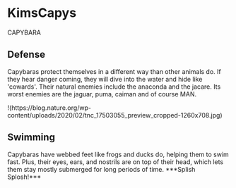 # KimsCapys
CAPYBARA




## Defense
<p> Capybaras protect themselves in a different way than other animals do. If they hear danger coming, they will dive into the water and hide like 'cowards'. Their natural enemies include the anaconda and the jacare. Its worst enemies are the jaguar, puma, caiman and of course MAN.</p>
!(https://blog.nature.org/wp-content/uploads/2020/02/tnc_17503055_preview_cropped-1260x708.jpg)



## Swimming
<p> Capybaras have webbed feet like frogs and ducks do, helping them to swim fast. Plus, their eyes, ears, and nostrils are on top of their head, which lets them stay mostly submerged for long periods of time. ***Splish Splosh!*** </p>
